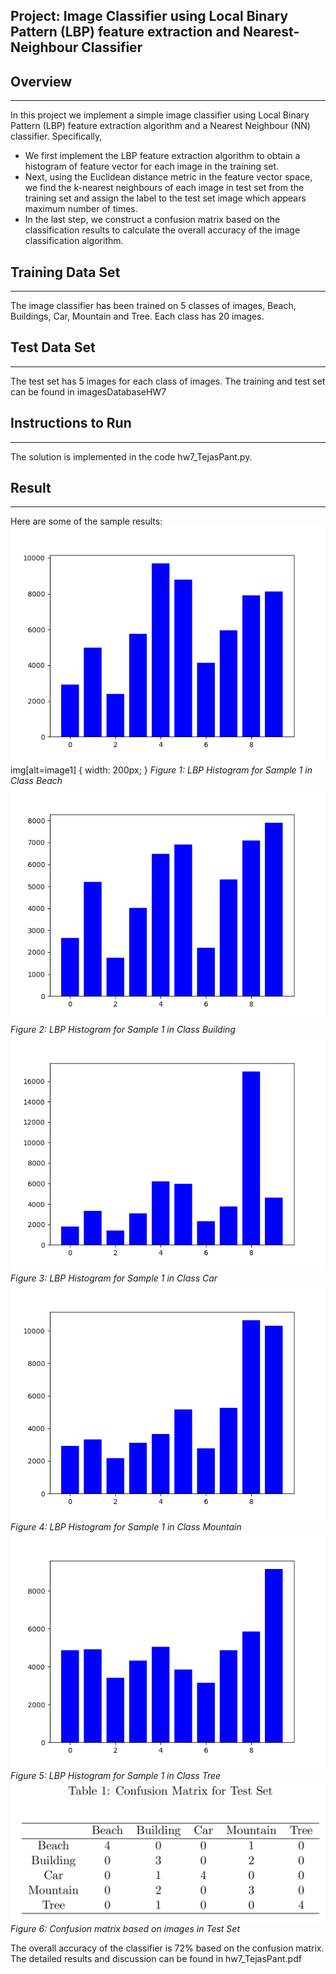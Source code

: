 ## Project: Image Classifier using Local Binary Pattern (LBP) feature extraction and Nearest-Neighbour Classifier

## Overview
---
In this project we implement a simple image classifier using Local Binary Pattern (LBP) feature
extraction algorithm and a Nearest Neighbour (NN) classifier. Specifically,

* We first implement the LBP feature extraction algorithm to obtain a histogram of feature
vector for each image in the training set.
* Next, using the Euclidean distance metric in the feature vector space, we find the k-nearest
neighbours of each image in test set from the training set and assign the label to the test set
image which appears maximum number of times.
* In the last step, we construct a confusion matrix based on the classification results to calculate
the overall accuracy of the image classification algorithm.

[//]: # (Image References)

[image1]: ./write_up_images/Class_beach_ImageNum_0.png "Image 1"
[image2]: ./write_up_images/Class_building_ImageNum_0.png "Image 2"
[image3]: ./write_up_images/Class_car_ImageNum_0.png "Image 3"
[image4]: ./write_up_images/Class_mountain_ImageNum_0.png "Image 4"
[image5]: ./write_up_images/Class_tree_ImageNum_0.png "Image 5"
[image6]: ./write_up_images/confusion_matrix.png "Image 6"

## Training Data Set
---
The image classifier has been trained on 5 classes of images, Beach, Buildings, Car, Mountain and Tree. Each class has 20 images. 

## Test Data Set
---
The test set has 5 images for each class of images. The training and test set can be found in imagesDatabaseHW7

## Instructions to Run
---
The solution is implemented in the code hw7_TejasPant.py.

## Result
---
Here are some of the sample results:
![alt text][image1]
img[alt=image1] { width: 200px; }
*Figure 1: LBP Histogram for Sample 1 in Class Beach*
![alt text][image2]
*Figure 2: LBP Histogram for Sample 1 in Class Building*
![alt text][image3]
*Figure 3: LBP Histogram for Sample 1 in Class Car*
![alt text][image4]
*Figure 4: LBP Histogram for Sample 1 in Class Mountain*
![alt text][image5]
*Figure 5: LBP Histogram for Sample 1 in Class Tree*
![alt text][image6]
*Figure 6: Confusion matrix based on images in Test Set*

The overall accuracy of the classifier is 72% based on the confusion matrix.
The detailed results and discussion can be found in hw7_TejasPant.pdf 
